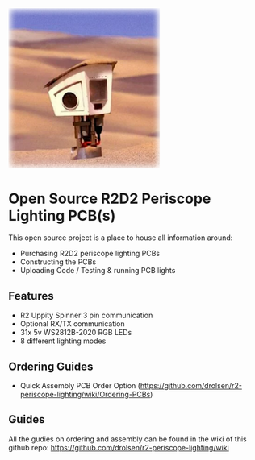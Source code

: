 <img src="/assets/logo.png" width="300" />

# Open Source R2D2 Periscope Lighting PCB(s)

This open source project is a place to house all information around:
- Purchasing R2D2 periscope lighting PCBs
- Constructing the PCBs
- Uploading Code / Testing & running PCB lights

## Features
- R2 Uppity Spinner 3 pin communication
- Optional RX/TX communication
- 31x 5v WS2812B-2020 RGB LEDs
- 8 different lighting modes

<!---
## Assembily options

Before you get started on purchasing PCBs, you must first decide if you or the manufacturer will be surface mounting the PCB components. Its recommended you review both assembily options first before making any purchase. In both instances you get 5 whole kits, however one is less expensive than the other but requires more work.

- Minimal amount of soldering / Most Expensive
- Most amount of soldering / Least Expensive route

Minimal amount of soldering assembily option is the most expensive option cause the PCB circiut board manufacturer will be doing all the component (RGB LED, capacitors, resitors) for you under a 4 design x5 board run. This leaves you with only having to break out each PCB side, dry fitting them and soldering the through holes where each side edges meet. Upload code, apply power and away you go.

However the cheaper option requires the most amount of soldering and that you have experince at SMD soldering. Instead of the manufacturer doing the soldering you are given a metal stencile that is used in conjunction with low temp solder, heat gun or plate to surface mount self purchased components. This all before even assembiling the sides together, mounting arduino, uploading code and applying power.
-->


## Ordering Guides

- Quick Assembly PCB Order Option (https://github.com/drolsen/r2-periscope-lighting/wiki/Ordering-PCBs)
<!--- Complex Assembily PCB Order Option (https://github.com/drolsen/r2-periscope-lighting/wiki/PCB-Ordering-(Complex-Assembly)) -->


## Guides

All the gudies on ordering and assembly can be found in the wiki of this github repo:
https://github.com/drolsen/r2-periscope-lighting/wiki

